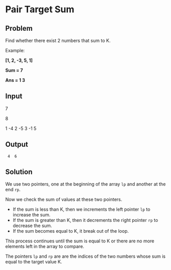 # Pair Target Sum

## Problem

Find whether there exist 2 numbers that sum to K.

Example:  

**[1, 2, -3, 5, 1]**

**Sum = 7**

**Ans = 1   3**

## Input

7

8

1 -4 2 -5 3 -1 5

## Output

`` 4  6``

## Solution

We use two pointers, one at the beginning of the array `lp` and another at the end `rp`. 

Now we check the sum of values at these two pointers.
- If the sum is less than K, then we increments the left pointer `lp` to increase the sum. 
- If the sum is greater than K, then it decrements the right pointer `rp` to decrease the sum. 
- If the sum becomes equal to K, it break out of the loop.

This process continues until the sum is equal to K or there are no more elements left in the array to compare.

The pointers `lp` and `rp` are are the indices of the two numbers whose sum is equal to the target value K.
	
